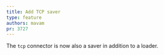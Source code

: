 ```yaml
---
title: Add TCP saver
type: feature
authors: mavam
pr: 3727
---
```


The `tcp` connector is now also a saver in addition to a loader.
